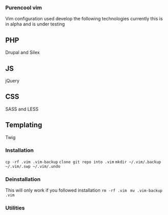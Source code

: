 ### Purencool vim 
Vim configuration used develop the following technologies currently this is in alpha and is under testing

## PHP
Drupal and Silex

## JS
jQuery

## CSS
SASS and LESS

## Templating
Twig



### Installation
`cp -rf .vim .vim-backup`
`clone git repo into .vim`
`mkdir ~/.vim/.backup ~/.vim/.swp ~/.vim/.undo`

### Deinstallation
This will only work if you followed installation
`rm -rf .vim `
`mv .vim-backup .vim`

### Utilities
